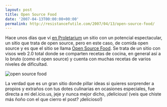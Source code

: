 ```yaml
---
layout: post
title: Open Source Food
date: '2007-04-13T00:00:00+00:00'
permalink: http://resistancefutile.com/2007/04/13/open-source-food/
---
```

Hace unos días que ví <a href="http://proletarium.org/2007/04/04/comida-open-source/">en Proletarium</a> un sitio con un potencial espectacular, un sitio que trata de open source, pero en este caso, de comida open source y es que el sitio se llama <a href="http://www.opensourcefood.com/">Open Source Food</a>. Se trata de un sitio con visos web 2.0 total donde se comparten recetas de cocina, en general así a lo bruto (como el open source) y cuenta con muchas recetas de varios niveles de dificultad.

<img src="http://resistancefutile.com/wp-content/imagen-2.png" alt="open source food" class="centro" />

La verdad que es un gran sitio donde pillar ideas si quieres sorprender a propios y extraños con tus dotes culinarias en ocasiones especiales, fue directa a mi del.icio.us, jeje y nunca mejor dicho, ¡delicious! (veis que chiste más ñoño con el que cierro el post? ¡delicioso!)
